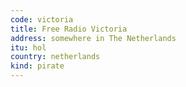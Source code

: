 ```yaml
---
code: victoria
title: Free Radio Victoria
address: somewhere in The Netherlands
itu: hol
country: netherlands
kind: pirate
---
```

